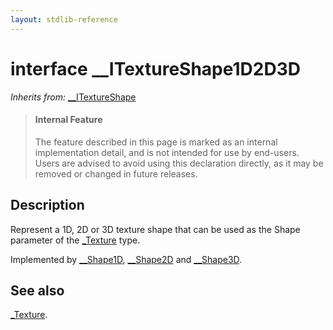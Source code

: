 ```yaml
---
layout: stdlib-reference
---
```


# interface \_\_ITextureShape1D2D3D

*Inherits from:* [\_\_ITextureShape](../0_itextureshape-023a/index.md)

> #### Internal Feature
> The feature described in this page is marked as an internal implementation detail, and is not intended for use by end-users.
> Users are advised to avoid using this declaration directly, as it may be removed or changed in future releases.

## Description

Represent a 1D, 2D or 3D texture shape that can be used as the <span class='code'>Shape</span> parameter of the <span class='code'><a href="../../types/0texture-01/index.md" class="code_type">_Texture</a></span> type.

Implemented by <span class='code'><a href="../../types/0_shape1d-028/index.md" class="code_type">__Shape1D</a></span>, <span class='code'><a href="../../types/0_shape2d-028/index.md" class="code_type">__Shape2D</a></span> and <span class='code'><a href="../../types/0_shape3d-028/index.md" class="code_type">__Shape3D</a></span>.


## See also

<span class='code'><a href="../../types/0texture-01/index.md" class="code_type">_Texture</a></span>.


<script>
// Fix .md links to .html when on ReadTheDocs
if (window.location.hostname.includes('readthedocs') || 
    window.location.hostname.includes('rtfd.io')) {
  document.addEventListener('DOMContentLoaded', function() {
    const links = document.querySelectorAll('a');
    links.forEach(link => {
      const href = link.getAttribute('href');
      if (href && href.includes('.md')) {
        // This regex will handle .md links with or without fragment identifiers or query parameters
        link.href = link.href.replace(/(.+)\.md(#[^?]*)?(\?.*)?$/, '$1.html$2$3');
      }
    });
  });
}
</script>

